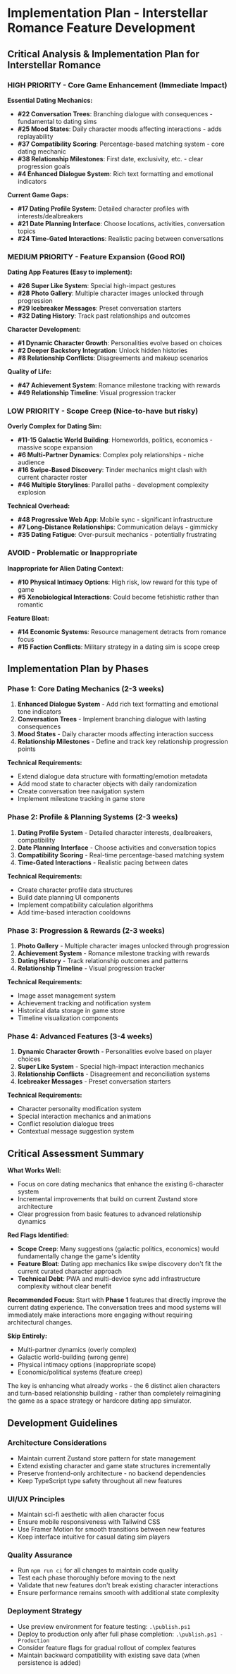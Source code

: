# Implementation Plan - Interstellar Romance Feature Development

## Critical Analysis & Implementation Plan for Interstellar Romance

### **HIGH PRIORITY** - Core Game Enhancement (Immediate Impact)

**Essential Dating Mechanics:**
- **#22 Conversation Trees**: Branching dialogue with consequences - fundamental to dating sims
- **#25 Mood States**: Daily character moods affecting interactions - adds replayability
- **#37 Compatibility Scoring**: Percentage-based matching system - core dating mechanic
- **#38 Relationship Milestones**: First date, exclusivity, etc. - clear progression goals
- **#4 Enhanced Dialogue System**: Rich text formatting and emotional indicators

**Current Game Gaps:**
- **#17 Dating Profile System**: Detailed character profiles with interests/dealbreakers
- **#21 Date Planning Interface**: Choose locations, activities, conversation topics
- **#24 Time-Gated Interactions**: Realistic pacing between conversations

### **MEDIUM PRIORITY** - Feature Expansion (Good ROI)

**Dating App Features (Easy to implement):**
- **#26 Super Like System**: Special high-impact gestures
- **#28 Photo Gallery**: Multiple character images unlocked through progression
- **#29 Icebreaker Messages**: Preset conversation starters
- **#32 Dating History**: Track past relationships and outcomes

**Character Development:**
- **#1 Dynamic Character Growth**: Personalities evolve based on choices
- **#2 Deeper Backstory Integration**: Unlock hidden histories
- **#8 Relationship Conflicts**: Disagreements and makeup scenarios

**Quality of Life:**
- **#47 Achievement System**: Romance milestone tracking with rewards
- **#49 Relationship Timeline**: Visual progression tracker

### **LOW PRIORITY** - Scope Creep (Nice-to-have but risky)

**Overly Complex for Dating Sim:**
- **#11-15 Galactic World Building**: Homeworlds, politics, economics - massive scope expansion
- **#6 Multi-Partner Dynamics**: Complex poly relationships - niche audience
- **#16 Swipe-Based Discovery**: Tinder mechanics might clash with current character roster
- **#46 Multiple Storylines**: Parallel paths - development complexity explosion

**Technical Overhead:**
- **#48 Progressive Web App**: Mobile sync - significant infrastructure
- **#7 Long-Distance Relationships**: Communication delays - gimmicky
- **#35 Dating Fatigue**: Over-pursuit mechanics - potentially frustrating

### **AVOID** - Problematic or Inappropriate

**Inappropriate for Alien Dating Context:**
- **#10 Physical Intimacy Options**: High risk, low reward for this type of game
- **#5 Xenobiological Interactions**: Could become fetishistic rather than romantic

**Feature Bloat:**
- **#14 Economic Systems**: Resource management detracts from romance focus
- **#15 Faction Conflicts**: Military strategy in a dating sim is scope creep

## **Implementation Plan by Phases**

### **Phase 1: Core Dating Mechanics** (2-3 weeks)
1. **Enhanced Dialogue System** - Add rich text formatting and emotional tone indicators
2. **Conversation Trees** - Implement branching dialogue with lasting consequences
3. **Mood States** - Daily character moods affecting interaction success
4. **Relationship Milestones** - Define and track key relationship progression points

**Technical Requirements:**
- Extend dialogue data structure with formatting/emotion metadata
- Add mood state to character objects with daily randomization
- Create conversation tree navigation system
- Implement milestone tracking in game store

### **Phase 2: Profile & Planning Systems** (2-3 weeks)
1. **Dating Profile System** - Detailed character interests, dealbreakers, compatibility
2. **Date Planning Interface** - Choose activities and conversation topics
3. **Compatibility Scoring** - Real-time percentage-based matching system
4. **Time-Gated Interactions** - Realistic pacing between dates

**Technical Requirements:**
- Create character profile data structures
- Build date planning UI components
- Implement compatibility calculation algorithms
- Add time-based interaction cooldowns

### **Phase 3: Progression & Rewards** (2-3 weeks)
1. **Photo Gallery** - Multiple character images unlocked through progression
2. **Achievement System** - Romance milestone tracking with rewards
3. **Dating History** - Track relationship outcomes and patterns
4. **Relationship Timeline** - Visual progression tracker

**Technical Requirements:**
- Image asset management system
- Achievement tracking and notification system
- Historical data storage in game store
- Timeline visualization components

### **Phase 4: Advanced Features** (3-4 weeks)
1. **Dynamic Character Growth** - Personalities evolve based on player choices
2. **Super Like System** - Special high-impact interaction mechanics
3. **Relationship Conflicts** - Disagreement and reconciliation systems
4. **Icebreaker Messages** - Preset conversation starters

**Technical Requirements:**
- Character personality modification system
- Special interaction mechanics and animations
- Conflict resolution dialogue trees
- Contextual message suggestion system

## **Critical Assessment Summary**

**What Works Well:**
- Focus on core dating mechanics that enhance the existing 6-character system
- Incremental improvements that build on current Zustand store architecture
- Clear progression from basic features to advanced relationship dynamics

**Red Flags Identified:**
- **Scope Creep**: Many suggestions (galactic politics, economics) would fundamentally change the game's identity
- **Feature Bloat**: Dating app mechanics like swipe discovery don't fit the current curated character approach
- **Technical Debt**: PWA and multi-device sync add infrastructure complexity without clear benefit

**Recommended Focus:**
Start with **Phase 1** features that directly improve the current dating experience. The conversation trees and mood systems will immediately make interactions more engaging without requiring architectural changes.

**Skip Entirely:**
- Multi-partner dynamics (overly complex)
- Galactic world-building (wrong genre)
- Physical intimacy options (inappropriate scope)
- Economic/political systems (feature creep)

The key is enhancing what already works - the 6 distinct alien characters and turn-based relationship building - rather than completely reimagining the game as a space strategy or hardcore dating app simulator.

## **Development Guidelines**

### Architecture Considerations
- Maintain current Zustand store pattern for state management
- Extend existing character and game state structures incrementally
- Preserve frontend-only architecture - no backend dependencies
- Keep TypeScript type safety throughout all new features

### UI/UX Principles
- Maintain sci-fi aesthetic with alien character focus
- Ensure mobile responsiveness with Tailwind CSS
- Use Framer Motion for smooth transitions between new features
- Keep interface intuitive for casual dating sim players

### Quality Assurance
- Run `npm run ci` for all changes to maintain code quality
- Test each phase thoroughly before moving to the next
- Validate that new features don't break existing character interactions
- Ensure performance remains smooth with additional state complexity

### Deployment Strategy
- Use preview environment for feature testing: `.\publish.ps1`
- Deploy to production only after full phase completion: `.\publish.ps1 -Production`
- Consider feature flags for gradual rollout of complex features
- Maintain backward compatibility with existing save data (when persistence is added)